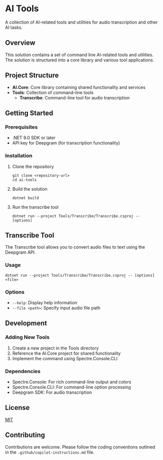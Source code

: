 # AI Tools

A collection of AI-related tools and utilities for audio transcription and other AI tasks.

## Overview

This solution contains a set of command line AI-related tools and utilities. The solution is structured into a core library and various tool applications.

## Project Structure

- **AI.Core**: Core library containing shared functionality and services
- **Tools**: Collection of command-line tools
  - **Transcribe**: Command-line tool for audio transcription

## Getting Started

### Prerequisites

- .NET 9.0 SDK or later
- API key for Deepgram (for transcription functionality)

### Installation

1. Clone the repository
   ```
   git clone <repository-url>
   cd ai-tools
   ```

2. Build the solution
   ```
   dotnet build
   ```

3. Run the transcribe tool
   ```
   dotnet run --project Tools/Transcribe/Transcribe.csproj -- [options]
   ```

## Transcribe Tool

The Transcribe tool allows you to convert audio files to text using the Deepgram API.

### Usage

```
dotnet run --project Tools/Transcribe/Transcribe.csproj -- [options] <file>
```

### Options

- `--help`: Display help information
- `--file <path>`: Specify input audio file path

## Development

### Adding New Tools

1. Create a new project in the Tools directory
2. Reference the AI.Core project for shared functionality
3. Implement the command using Spectre.Console.CLI

### Dependencies

- Spectre.Console: For rich command-line output and colors
- Spectre.Console.CLI: For command-line option processing
- Deepgram SDK: For audio transcription

## License

[MIT](LICENSE)

## Contributing

Contributions are welcome. Please follow the coding conventions outlined in the `.github/copilot-instructions.md` file.
